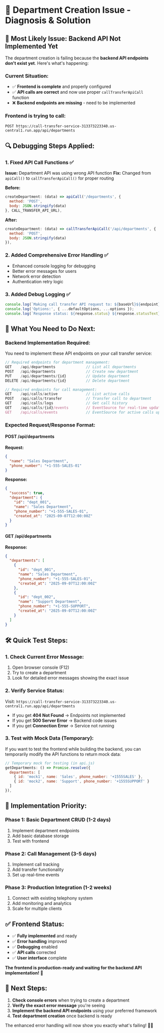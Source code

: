 # 🔧 Department Creation Issue - Diagnosis & Solution

## 🚨 **Most Likely Issue: Backend API Not Implemented Yet**

The department creation is failing because the **backend API endpoints don't exist yet**. Here's what's happening:

### **Current Situation:**
- ✅ **Frontend is complete** and properly configured
- ✅ **API calls are correct** and now use proper `callTransferApiCall` function
- ❌ **Backend endpoints are missing** - need to be implemented

### **Frontend is trying to call:**
```
POST https://call-transfer-service-313373223340.us-central1.run.app/api/departments
```

## 🔍 **Debugging Steps Applied:**

### **1. Fixed API Call Functions** ✅
**Issue:** Department API was using wrong API function
**Fix:** Changed from `apiCall()` to `callTransferApiCall()` for proper routing

**Before:**
```javascript
createDepartment: (data) => apiCall('/departments', {
  method: 'POST',
  body: JSON.stringify(data)
}, CALL_TRANSFER_API_URL),
```

**After:**
```javascript
createDepartment: (data) => callTransferApiCall('/api/departments', {
  method: 'POST',
  body: JSON.stringify(data)
}),
```

### **2. Added Comprehensive Error Handling** ✅
- Enhanced console logging for debugging
- Better error messages for users
- Network error detection
- Authentication retry logic

### **3. Added Debug Logging** ✅
```javascript
console.log(`Making call transfer API request to: ${baseUrl}${endpoint}`);
console.log('Options:', { ...defaultOptions, ...options });
console.log(`Response status: ${response.status} ${response.statusText}`);
```

## 🎯 **What You Need to Do Next:**

### **Backend Implementation Required:**
You need to implement these API endpoints on your call transfer service:

```javascript
// Required endpoints for department management:
GET    /api/departments              // List all departments
POST   /api/departments              // Create new department  
PUT    /api/departments/{id}         // Update department
DELETE /api/departments/{id}         // Delete department

// Required endpoints for call management:
GET    /api/calls/active             // List active calls
POST   /api/calls/transfer           // Transfer call to department
GET    /api/calls/logs               // Get call history
GET    /api/calls/{id}/events        // EventSource for real-time updates
GET    /api/calls/events             // EventSource for active calls updates
```

### **Expected Request/Response Format:**

#### **POST /api/departments**
**Request:**
```json
{
  "name": "Sales Department",
  "phone_number": "+1-555-SALES-01"
}
```

**Response:**
```json
{
  "success": true,
  "department": {
    "id": "dept_001",
    "name": "Sales Department", 
    "phone_number": "+1-555-SALES-01",
    "created_at": "2025-09-07T12:00:00Z"
  }
}
```

#### **GET /api/departments**
**Response:**
```json
{
  "departments": [
    {
      "id": "dept_001",
      "name": "Sales Department",
      "phone_number": "+1-555-SALES-01",
      "created_at": "2025-09-07T12:00:00Z"
    },
    {
      "id": "dept_002", 
      "name": "Support Department",
      "phone_number": "+1-555-SUPPORT",
      "created_at": "2025-09-07T12:00:00Z"
    }
  ]
}
```

## 🛠️ **Quick Test Steps:**

### **1. Check Current Error Message:**
1. Open browser console (F12)
2. Try to create a department
3. Look for detailed error messages showing the exact issue

### **2. Verify Service Status:**
Visit: `https://call-transfer-service-313373223340.us-central1.run.app/api/departments`
- If you get **404 Not Found** → Endpoints not implemented
- If you get **500 Server Error** → Backend code issues
- If you get **Connection Error** → Service not running

### **3. Test with Mock Data (Temporary):**
If you want to test the frontend while building the backend, you can temporarily modify the API functions to return mock data:

```javascript
// Temporary mock for testing (in api.js)
getDepartments: () => Promise.resolve({
  departments: [
    { id: 'mock1', name: 'Sales', phone_number: '+1555SALES' },
    { id: 'mock2', name: 'Support', phone_number: '+1555SUPPORT' }
  ]
}),
```

## 🚀 **Implementation Priority:**

### **Phase 1: Basic Department CRUD** (1-2 days)
1. Implement department endpoints
2. Add basic database storage
3. Test with frontend

### **Phase 2: Call Management** (3-5 days)  
1. Implement call tracking
2. Add transfer functionality
3. Set up real-time events

### **Phase 3: Production Integration** (1-2 weeks)
1. Connect with existing telephony system
2. Add monitoring and analytics
3. Scale for multiple clients

## ✅ **Frontend Status:**
- ✅ **Fully implemented** and ready
- ✅ **Error handling** improved
- ✅ **Debugging** enabled
- ✅ **API calls** corrected
- ✅ **User interface** complete

**The frontend is production-ready and waiting for the backend API implementation!** 🎉

## 🔧 **Next Steps:**
1. **Check console errors** when trying to create a department
2. **Verify the exact error message** you're seeing
3. **Implement the backend API endpoints** using your preferred framework
4. **Test department creation** once backend is ready

The enhanced error handling will now show you exactly what's failing! 🕵️‍♂️
